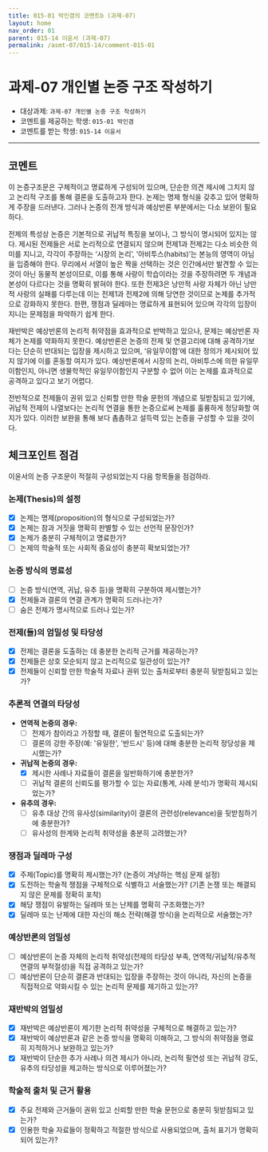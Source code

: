 ```yaml
---
title: 015-01 박인겸의 코멘트b (과제-07) 
layout: home
nav_order: 01
parent: 015-14 이윤서 (과제-07)
permalink: /asmt-07/015-14/comment-015-01
---
```


# 과제-07 개인별 논증 구조 작성하기

- 대상과제: `과제-07 개인별 논증 구조 작성하기`
- 코멘트를 제공하는 학생: `015-01 박인겸` 
- 코멘트를 받는 학생: `015-14 이윤서` 

---

## 코멘트

이 논증구조문은 구체적이고 명료하게 구성되어 있으며, 단순한 의견 제시에 그치지 않고 논리적 구조를 통해 결론을 도출하고자 한다. 논제는 명제 형식을 갖추고 있어 명확하게 주장을 드러낸다. 그러나 논증의 전개 방식과 예상반론 부분에서는 다소 보완이 필요하다.

전제의 특성상 논증은 기본적으로 귀납적 특징을 보이나, 그 방식이 명시되어 있지는 않다. 제시된 전제들은 서로 논리적으로 연결되지 않으며 전제1과 전제2는 다소 비슷한 의미를 지니고, 각각이 주장하는 ‘시장의 논리’, ’아비투스(habits)’는 본능의 영역이 아님을 입증해야 한다. 무리에서 서열이 높은 짝을 선택하는 것은 인간에서만 발견할 수 있는 것이 아닌 동물적 본성이므로, 이를 통해 사랑이 학습이라는 것을 주장하려면 두 개념과 본성이 다르다는 것을 명확히 밝혀야 한다. 또한 전제3은 낭만적 사랑 자체가 아닌 낭만적 사랑의 실패를 다루는데 이는 전제1과 전제2에 의해 당연한 것이므로 논제를 추가적으로 강화하지 못한다. 한편, 쟁점과 딜레마는 명료하게 표현되어 있으며 각각의 입장이 지니는 문제점을 파악하기 쉽게 한다.

재반박은 예상반론의 논리적 취약점을 효과적으로 반박하고 있으나, 문제는 예상반론 자체가 논제를 약화하지 못한다. 예상반론은 논증의 전제 및 연결고리에 대해 공격하기보다는 단순히 반대되는 입장을 제시하고 있으며, ‘유일무이함’에 대한 정의가 제시되어 있지 않기에 이를 혼동할 여지가 있다. 예상반론에서 시장의 논리, 아비투스에 의한 유일무이함인지, 아니면 생물학적인 유일무이함인지 구분할 수 없어 이는 논제를 효과적으로 공격하고 있다고 보기 어렵다.

전반적으로 전제들이 권위 있고 신뢰할 만한 학술 문헌의 개념으로 뒷받침되고 있기에, 귀납적 전제의 나열보다는 논리적 연결을 통한 논증으로써 논제를 훌륭하게 정당화할 여지가 있다. 이러한 보완을 통해 보다 촘촘하고 설득력 있는 논증을 구성할 수 있을 것이다.

## 체크포인트 점검

이윤서의 논증 구조문이 적절히 구성되었는지 다음 항목들을 점검하라.

### **논제(Thesis)의 설정**
- [x] 논제는 명제(proposition)의 형식으로 구성되었는가?
- [x] 논제는 참과 거짓을 명확히 판별할 수 있는 선언적 문장인가?
- [x] 논제가 충분히 구체적이고 명료한가?
- [ ] 논제의 학술적 또는 사회적 중요성이 충분히 확보되었는가?

### **논증 방식의 명료성**
- [ ] 논증 방식(연역, 귀납, 유추 등)을 명확히 구분하여 제시했는가?
- [x] 전제들과 결론의 연결 관계가 명확히 드러나는가?
- [ ] 숨은 전제가 명시적으로 드러나 있는가?

### **전제(들)의 엄밀성 및 타당성**
- [x] 전제는 결론을 도출하는 데 충분한 논리적 근거를 제공하는가?
- [x] 전제들은 상호 모순되지 않고 논리적으로 일관성이 있는가?
- [x] 전제들이 신뢰할 만한 학술적 자료나 권위 있는 출처로부터 충분히 뒷받침되고 있는가?

### **추론적 연결의 타당성**
- **연역적 논증의 경우:**
  - [ ] 전제가 참이라고 가정할 때, 결론이 필연적으로 도출되는가?
  - [ ] 결론의 강한 주장(예: '유일한', '반드시' 등)에 대해 충분한 논리적 정당성을 제시했는가?

- **귀납적 논증의 경우:**
  - [x] 제시한 사례나 자료들이 결론을 일반화하기에 충분한가?
  - [ ] 귀납적 결론의 신뢰도를 평가할 수 있는 자료(통계, 사례 분석)가 명확히 제시되었는가?

- **유추의 경우:**
  - [ ] 유추 대상 간의 유사성(similarity)이 결론의 관련성(relevance)을 뒷받침하기에 충분한가?
  - [ ] 유사성의 한계와 논리적 취약성을 충분히 고려했는가?

### **쟁점과 딜레마 구성**
- [x] 주제(Topic)를 명확히 제시했는가? (논증이 겨냥하는 핵심 문제 설정)
- [x] 도전하는 학술적 쟁점을 구체적으로 식별하고 서술했는가? (기존 논쟁 또는 해결되지 않은 문제를 정확히 포착)
- [x] 해당 쟁점이 유발하는 딜레마 또는 난제를 명확히 구조화했는가?
- [x] 딜레마 또는 난제에 대한 자신의 해소 전략(해결 방식)을 논리적으로 서술했는가?

### **예상반론의 엄밀성**
- [ ] 예상반론이 논증 자체의 논리적 취약성(전제의 타당성 부족, 연역적/귀납적/유추적 연결의 부적절성)을 직접 공격하고 있는가?
- [ ] 예상반론이 단순히 결론과 반대되는 입장을 주장하는 것이 아니라, 자신의 논증을 직접적으로 약화시킬 수 있는 논리적 문제를 제기하고 있는가?

### **재반박의 엄밀성**
- [x] 재반박은 예상반론이 제기한 논리적 취약성을 구체적으로 해결하고 있는가?
- [x] 재반박이 예상반론과 같은 논증 방식을 명확히 이해하고, 그 방식의 취약점을 명료히 지적하거나 보완하고 있는가?
- [x] 재반박이 단순한 추가 사례나 의견 제시가 아니라, 논리적 필연성 또는 귀납적 강도, 유추의 타당성을 제고하는 방식으로 이루어졌는가?

### **학술적 출처 및 근거 활용**
- [x] 주요 전제와 근거들이 권위 있고 신뢰할 만한 학술 문헌으로 충분히 뒷받침되고 있는가?
- [x] 인용한 학술 자료들이 정확하고 적절한 방식으로 사용되었으며, 출처 표기가 명확히 되어 있는가?
